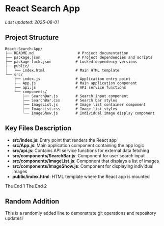 # React Search App

*Last updated: 2025-08-01*

## Project Structure

```
React-Search-App/
├── README.md                    # Project documentation
├── package.json                 # Project dependencies and scripts
├── package-lock.json           # Locked dependency versions
├── public/
│   └── index.html              # Main HTML template
└── src/
    ├── index.js                # Application entry point
    ├── App.js                  # Main application component
    ├── api.js                  # API service functions
    └── components/
        ├── SearchBar.js        # Search input component
        ├── SearchBar.css       # Search bar styles
        ├── ImageList.js        # Image list container component
        ├── ImageList.css       # Image list styles
        └── ImageShow.js        # Individual image display component
```

## Key Files Description

- **src/index.js**: Entry point that renders the React app
- **src/App.js**: Main application component containing the app logic
- **src/api.js**: Contains API service functions for external data fetching
- **src/components/SearchBar.js**: Component for user search input
- **src/components/ImageList.js**: Component that displays a list of images
- **src/components/ImageShow.js**: Component for displaying individual images
- **public/index.html**: HTML template where the React app is mounted

The End 1
The End 2

## Random Addition
This is a randomly added line to demonstrate git operations and repository updates!
